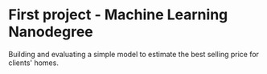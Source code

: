 First project - Machine Learning Nanodegree
==============

Building and evaluating a simple model to estimate the best selling price for clients' homes. 
